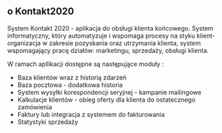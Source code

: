 
## o Kontakt2020

System Kontakt 2020 - aplikacja do obsługi klienta końcowego. 
System informatyczny, który automatyzuje i wspomaga procesy na styku klient-organizacja w zakresie pozyskania oraz utrzymania klienta, system wspomagający pracę działów: marketingu, sprzedaży, obsługi klienta.

W ramach apllikacji dostępne są następujące moduły :

- Baza klientów wraz z historią zdarzeń
- Baza pocztowa - dodatkowa historia 
- System wysyłki korespondencji seryjnej - kampanie mailingowe 
- Kalkulacje klientów - obieg oferty dla klienta do ostatecznego zamówienia
- Faktury lub integracja z systemem do fakturowania
- Statystyki sprzedaży 


